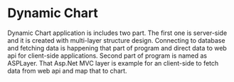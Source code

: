 # Dynamic Chart
Dynamic Chart application is includes two part. The first one is server-side and it is created with multi-layer structure design. Connecting to database and fetching data is happening that part of program and direct data to web api for client-side applications.
Second part of program is named as ASPLayer. That Asp.Net MVC layer is example for an client-side to fetch data from web api and map that to chart.
